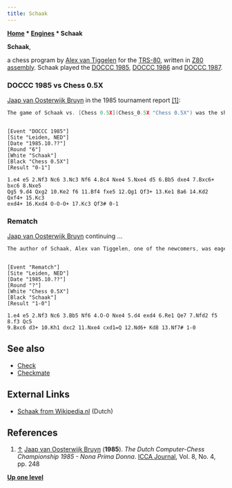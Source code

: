 ```yaml
---
title: Schaak
---
```

**[Home](Home "Home") \* [Engines](Engines "Engines") \* Schaak**


**Schaak**,  

a chess program by [Alex van Tiggelen](Alex_van_Tiggelen "Alex van Tiggelen") for the [TRS-80](TRS-80 "TRS-80"), written in [Z80](Z80 "Z80") [assembly](Assembly "Assembly"). Schaak played the [DOCCC 1985](DOCCC_1985 "DOCCC 1985"), [DOCCC 1986](DOCCC_1986 "DOCCC 1986") and [DOCCC 1987](DOCCC_1987 "DOCCC 1987"). 



### DOCCC 1985 vs Chess 0.5X


[Jaap van Oosterwijk Bruyn](Jaap_van_Oosterwijk_Bruyn "Jaap van Oosterwijk Bruyn") in the 1985 tournament report <a id="cite-note-1" href="#cite-ref-1">[1]</a>:




```C++
The game of Schaak vs. [Chess 0.5X](Chess_0.5X "Chess 0.5X") was the shortest game of the tournament. 

```


```

[Event "DOCCC 1985"]
[Site "Leiden, NED"]
[Date "1985.10.??"]
[Round "6"]
[White "Schaak"]
[Black "Chess 0.5X"]
[Result "0-1"]

1.e4 e5 2.Nf3 Nc6 3.Nc3 Nf6 4.Bc4 Nxe4 5.Nxe4 d5 6.Bb5 dxe4 7.Bxc6+ bxc6 8.Nxe5
Qg5 9.d4 Qxg2 10.Ke2 f6 11.Bf4 fxe5 12.Qg1 Qf3+ 13.Ke1 Ba6 14.Kd2 Qxf4+ 15.Kc3
exd4+ 16.Kxd4 O-O-O+ 17.Kc3 Qf3# 0-1

```

### Rematch


[Jaap van Oosterwijk Bruyn](Jaap_van_Oosterwijk_Bruyn "Jaap van Oosterwijk Bruyn") continuing ...




```C++
The author of Schaak, Alex van Tiggelen, one of the newcomers, was eager to show that this fast defeat was due to a freak and challenged Chess 0.5X to a second game. To his dismay this game was even shorter than the first one. 

```


```

[Event "Rematch"]
[Site "Leiden, NED"]
[Date "1985.10.??"]
[Round "?"]
[White "Chess 0.5X"]
[Black "Schaak"]
[Result "1-0"]

1.e4 e5 2.Nf3 Nc6 3.Bb5 Nf6 4.O-O Nxe4 5.d4 exd4 6.Re1 Qe7 7.Nfd2 f5 8.f3 Qc5
9.Bxc6 d3+ 10.Kh1 dxc2 11.Nxe4 cxd1=Q 12.Nd6+ Kd8 13.Nf7# 1-0

```

## See also


* [Check](Check "Check")
* [Checkmate](Checkmate "Checkmate")


## External Links


* [Schaak from Wikipedia.nl](https://nl.wikipedia.org/wiki/Schaak) (Dutch)


## References


1. <a id="cite-ref-1" href="#cite-note-1">↑</a> [Jaap van Oosterwijk Bruyn](Jaap_van_Oosterwijk_Bruyn "Jaap van Oosterwijk Bruyn") (**1985**). *The Dutch Computer-Chess Championship 1985 - Nona Prima Donna*. [ICCA Journal](ICGA_Journal "ICGA Journal"), Vol. 8, No. 4, pp. 248

**[Up one level](Engines "Engines")**







 

